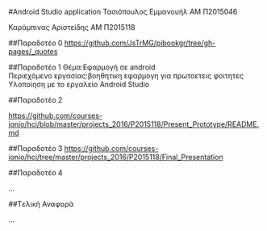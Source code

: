 #Android Studio application
Τασιόπουλος Εμμανουήλ
ΑΜ Π2015046

Καράμπινας Αριστείδης
ΑΜ Π2015118

##Παραδοτέο 0
https://github.com/JsTrMG/pibookgr/tree/gh-pages/_quotes

##Παραδοτέο 1
Θέμα:Εφαρμογή σε android<br>
Περιεχόμενο εργασίας:βοηθητικη εφαρμογη για πρωτοετεις φοιτητες<br>
Υλοποίηση με το εργαλείο Android Studio<br>

##Παραδοτέο 2

https://github.com/courses-ionio/hci/blob/master/projects_2016/P2015118/Present_Prototype/README.md

##Παραδοτέο 3
https://github.com/courses-ionio/hci/tree/master/projects_2016/P2015118/Final_Presentation

##Παραδοτέο 4

...

##Tελική Αναφορά

...
